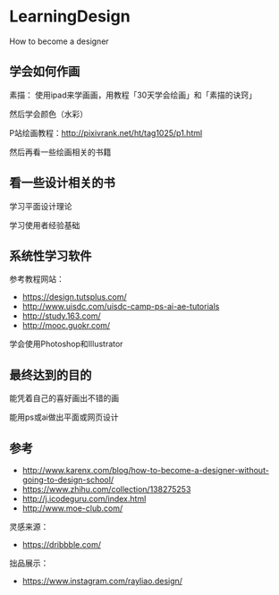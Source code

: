 # LearningDesign
How to become a designer

## 学会如何作画

素描：
使用ipad来学画画，用教程「30天学会绘画」和「素描的诀窍」

然后学会颜色（水彩）

P站绘画教程：http://pixivrank.net/ht/tag1025/p1.html

然后再看一些绘画相关的书籍

## 看一些设计相关的书

学习平面设计理论

学习使用者经验基础

## 系统性学习软件

参考教程网站：

- https://design.tutsplus.com/
- http://www.uisdc.com/uisdc-camp-ps-ai-ae-tutorials
- http://study.163.com/
- http://mooc.guokr.com/

学会使用Photoshop和Illustrator

## 最终达到的目的

能凭着自己的喜好画出不错的画

能用ps或ai做出平面或网页设计

## 参考

- http://www.karenx.com/blog/how-to-become-a-designer-without-going-to-design-school/
- https://www.zhihu.com/collection/138275253
- http://j.icodeguru.com/index.html
- http://www.moe-club.com/

灵感来源：

- https://dribbble.com/

拙品展示：

- https://www.instagram.com/rayliao.design/
